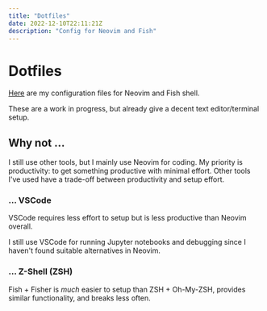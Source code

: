 ```yaml
---
title: "Dotfiles"
date: 2022-12-10T22:11:21Z
description: "Config for Neovim and Fish"
---
```


# Dotfiles

[Here](https://github.com/nikulpatel3141/dotfiles) are my configuration files for Neovim and Fish shell.

These are a work in progress, but already give a decent text editor/terminal setup.

## Why not ...

I still use other tools, but I mainly use Neovim for coding. My priority is productivity: to get something productive with minimal effort. Other tools I've used have a trade-off between productivity and setup effort.

### ... VSCode

VSCode requires less effort to setup but is less productive than Neovim overall.

I still use VSCode for running Jupyter notebooks and debugging since I haven't found suitable alternatives in Neovim.

### ... Z-Shell (ZSH)

Fish + Fisher is _much_ easier to setup than ZSH + Oh-My-ZSH, provides similar functionality, and breaks less often.

